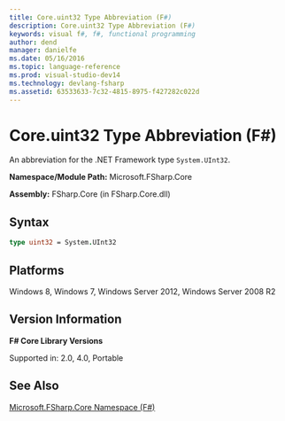 ```yaml
---
title: Core.uint32 Type Abbreviation (F#)
description: Core.uint32 Type Abbreviation (F#)
keywords: visual f#, f#, functional programming
author: dend
manager: danielfe
ms.date: 05/16/2016
ms.topic: language-reference
ms.prod: visual-studio-dev14
ms.technology: devlang-fsharp
ms.assetid: 63533633-7c32-4815-8975-f427282c022d 
---
```


# Core.uint32 Type Abbreviation (F#)

An abbreviation for the .NET Framework type `System.UInt32`.

**Namespace/Module Path:** Microsoft.FSharp.Core

**Assembly:** FSharp.Core (in FSharp.Core.dll)


## Syntax

```fsharp
type uint32 = System.UInt32
```

## Platforms
Windows 8, Windows 7, Windows Server 2012, Windows Server 2008 R2


## Version Information
**F# Core Library Versions**

Supported in: 2.0, 4.0, Portable

## See Also
[Microsoft.FSharp.Core Namespace &#40;F&#35;&#41;](Microsoft.FSharp.Core-Namespace-%5BFSharp%5D.md)